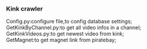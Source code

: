 ### Kink crawler

Config.py:configure file,to config database settings;  
GetKinkByChannel.py:to get all video infos in a channel;  
GetKinkVideos.py:to get newest video from kink;  
GetMagnet:to get magnet link from piratebay;